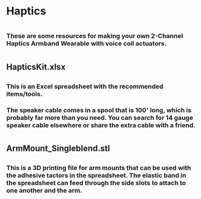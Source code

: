 # Haptics
#
### These are some resources for making your own 2-Channel Haptics Armband Wearable with voice coil actuators.
#
## HapticsKit.xlsx
##
### This is an Excel spreadsheet with the recommended items/tools. 
### The speaker cable comes in a spool that is 100' long, which is probably far more than you need. You can search for 14 gauge speaker cable elsewhere or share the extra cable with a friend.
#
## ArmMount_Singleblend.stl
##
### This is a 3D printing file for arm mounts that can be used with the adhesive tactors in the spreadsheet. The elastic band in the spreadsheet can feed through the side slots to attach to one another and the arm. 
#



